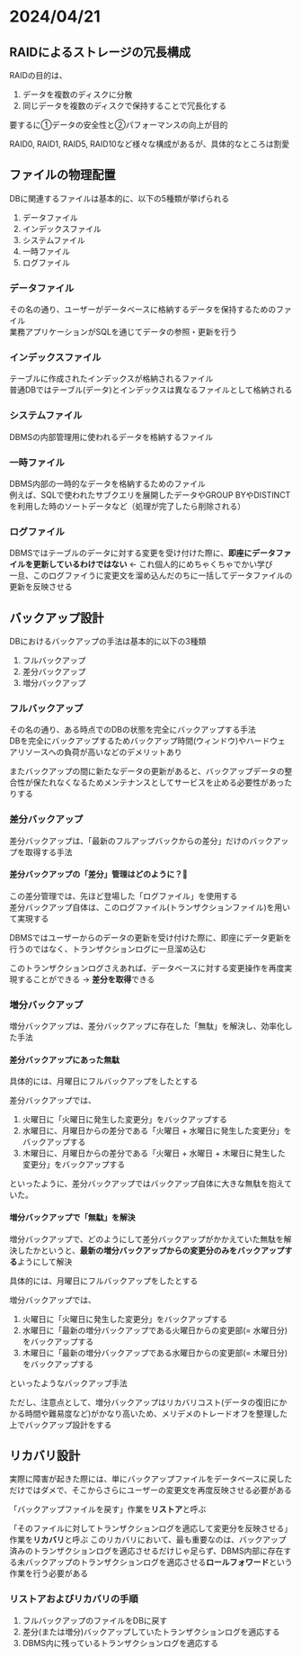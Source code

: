 # 2024/04/21

## RAIDによるストレージの冗長構成
RAIDの目的は、
1. データを複数のディスクに分散
2. 同じデータを複数のディスクで保持することで冗長化する

要するに①データの安全性と②パフォーマンスの向上が目的

RAID0, RAID1, RAID5, RAID10など様々な構成があるが、具体的なところは割愛

## ファイルの物理配置
DBに関連するファイルは基本的に、以下の5種類が挙げられる
1. データファイル
2. インデックスファイル
3. システムファイル
4. 一時ファイル
5. ログファイル

### データファイル
その名の通り、ユーザーがデータベースに格納するデータを保持するためのファイル  
業務アプリケーションがSQLを通じてデータの参照・更新を行う  

### インデックスファイル
テーブルに作成されたインデックスが格納されるファイル  
普通DBではテーブル(データ)とインデックスは異なるファイルとして格納される  

### システムファイル
DBMSの内部管理用に使われるデータを格納するファイル  

### 一時ファイル
DBMS内部の一時的なデータを格納するためのファイル  
例えば、SQLで使われたサブクエリを展開したデータやGROUP BYやDISTINCTを利用した時のソートデータなど（処理が完了したら削除される）  

### ログファイル
DBMSではテーブルのデータに対する変更を受け付けた際に、**即座にデータファイルを更新しているわけではない** ← これ個人的にめちゃくちゃでかい学び  
一旦、このログファイうに変更文を溜め込んだのちに一括してデータファイルの更新を反映させる  

## バックアップ設計
DBにおけるバックアップの手法は基本的に以下の3種類  
1. フルバックアップ
2. 差分バックアップ
3. 増分バックアップ

### フルバックアップ
その名の通り、ある時点でのDBの状態を完全にバックアップする手法  
DBを完全にバックアップするためバックアップ時間(ウィンドウ)やハードウェアリソースへの負荷が高いなどのデメリットあり  
  
またバックアップの間に新たなデータの更新があると、バックアップデータの整合性が保たれなくなるためメンテナンスとしてサービスを止める必要性があったりする  

### 差分バックアップ
差分バックアップは、「最新のフルアップバックからの差分」だけのバックアップを取得する手法  

#### 差分バックアップの「差分」管理はどのように？🤨
この差分管理では、先ほど登場した「ログファイル」を使用する  
差分バックアップ自体は、このログファイル(トランザクションファイル)を用いて実現する  

DBMSではユーザーからのデータの更新を受け付けた際に、即座にデータ更新を行うのではなく、トランザクションログに一旦溜め込む    
  
このトランザクションログさえあれば、データベースに対する変更操作を再度実現することができる → **差分を取得**できる  

### 増分バックアップ
増分バックアップは、差分バックアップに存在した「無駄」を解決し、効率化した手法  

#### 差分バックアップにあった無駄
具体的には、月曜日にフルバックアップをしたとする  
  
差分バックアップでは、
1. 火曜日に「火曜日に発生した変更分」をバックアップする
2. 水曜日に、月曜日からの差分である「火曜日 + 水曜日に発生した変更分」をバックアップする
3. 木曜日に、月曜日からの差分である「火曜日 + 水曜日 + 木曜日に発生した変更分」をバックアップする
   
といったように、差分バックアップではバックアップ自体に大きな無駄を抱えていた。  


#### 増分バックアップで「無駄」を解決
増分バックアップで、どのようにして差分バックアップがかかえていた無駄を解決したかというと、**最新の増分バックアップからの変更分のみをバックアップする**ようにして解決  
  
具体的には、月曜日にフルバックアップをしたとする  
  
増分バックアップでは、
1. 火曜日に「火曜日に発生した変更分」をバックアップする
2. 水曜日に「最新の増分バックアップである火曜日からの変更部(= 水曜日分)をバックアップする
3. 木曜日に「最新の増分バックアップである水曜日からの変更部(= 木曜日分)をバックアップする
  
といったようなバックアップ手法  

ただし、注意点として、増分バックアップはリカバリコスト(データの復旧にかかる時間や難易度など)がかなり高いため、メリデメのトレードオフを整理した上でバックアップ設計をする

## リカバリ設計
実際に障害が起きた際には、単にバックアップファイルをデータベースに戻しただけではダメで、そこからさらにユーザーの変更文を再度反映させる必要がある  
  
「バックアップファイルを戻す」作業を**リストア**と呼ぶ  

「そのファイルに対してトランザクションログを適応して変更分を反映させる」作業を**リカバリ**と呼ぶ
このリカバリにおいて、最も重要なのは、バックアップ済みのトランザクションログを適応させるだけじゃ足らず、DBMS内部に存在する未バックアップのトランザクションログを適応させる**ロールフォワード**という作業を行う必要がある


### リストアおよびリカバリの手順
1. フルバックアップのファイルをDBに戻す
2. 差分(または増分)バックアップしていたトランザクションログを適応する
3. DBMS内に残っているトランザクションログを適応する






















